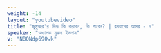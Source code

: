 ```yaml
---
weight: -14
layout: "youtubevideo"
title: "জুমুআর'র দিনঃ কি করবেন, কি পাবেন? | রমযানের আসর - ৭"
speaker: "অধ্যাপক নূরুল ইসলাম"
v: "NBONdp690wk"
---
```

